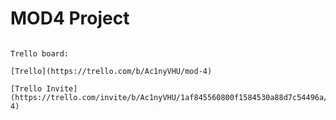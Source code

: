 # MOD4 Project
                                                                                            
                                                                                            Trello board:
                                                                                            [Trello](https://trello.com/b/Ac1nyVHU/mod-4)
                                                                                            [Trello Invite](https://trello.com/invite/b/Ac1nyVHU/1af845560800f1584530a88d7c54496a/mod-4)